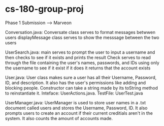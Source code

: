 # cs-180-group-proj
Phase 1 Submission --> Marveon 

Conversation.java:
Conversate class serves to format messages betwwen users
displayMessage class serves to show the messsage between the two users

UserSearch.java:
main serves to prompt the user to input a username and then checks to see if it exists and prints the result
Check serves to read through the file containing the user's names, passwords, and IDs using only the username to see if it exist if it does it returns that the account exists

User.java:
User class makes sure a user has all their Username, Password, ID, and description. It also has the user's permissions like adding and blocking people. Constructor can take a string made by its toString method to reinstantiate it. Inteface: UserActions.java. TestFile: UserTest.java

UserManager.java:
UserManager is used to store user names in a .txt document called users and stores the Username, Password, ID. It also prompts users to create an account if their current creditials aren't in the system. It also counts the amount of accounts made.

